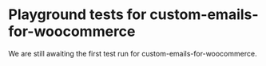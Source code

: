 # Playground tests for custom-emails-for-woocommerce
We are still awaiting the first test run for custom-emails-for-woocommerce.
